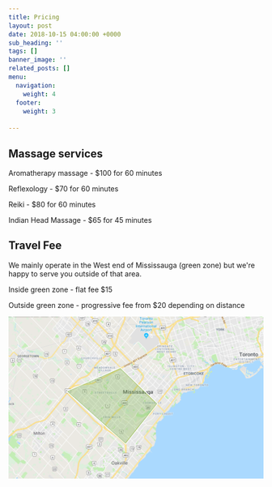 ```yaml
---
title: Pricing
layout: post
date: 2018-10-15 04:00:00 +0000
sub_heading: ''
tags: []
banner_image: ''
related_posts: []
menu:
  navigation:
    weight: 4
  footer:
    weight: 3

---
```

## Massage services

Aromatherapy massage - $100 for 60 minutes

Reflexology - $70 for 60 minutes

Reiki - $80 for 60 minutes

Indian Head Massage - $65 for 45 minutes

## Travel Fee

We mainly operate in the West end of Mississauga (green zone) but we're happy to serve you outside of that area.

Inside green zone - flat fee $15

Outside green zone - progressive fee from $20 depending on distance

![](/uploads/2018/10/16/travel-zone1.PNG)
